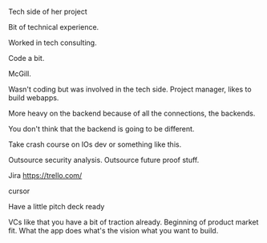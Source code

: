 Tech side of her project

Bit of technical experience.

Worked in tech consulting.

Code a bit.

McGill.

Wasn't coding but was involved in the tech side. Project manager, likes to build webapps.

More heavy on the backend because of all the connections, the backends. 

You don't think that the backend is going to be different. 

Take crash course on IOs dev or something like this.

Outsource security analysis.
Outsource future proof stuff.

Jira 
https://trello.com/

cursor

Have a little pitch deck ready

VCs like that you have a bit of traction already. Beginning of product market fit. What the app does what's the vision what you want to build.

